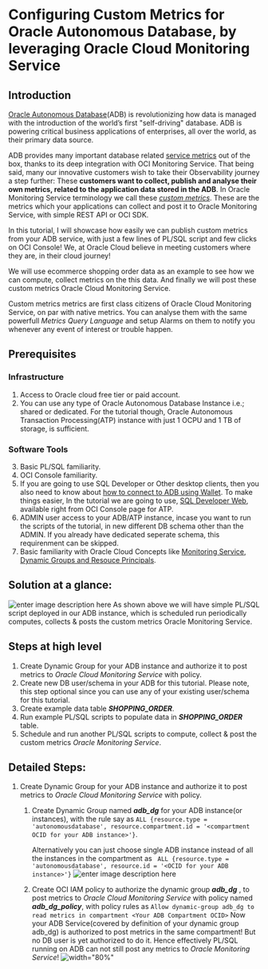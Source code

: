 

# Configuring Custom Metrics for Oracle Autonomous Database, by leveraging Oracle Cloud Monitoring Service
## Introduction
[Oracle Autonomous Database](https://www.oracle.com/autonomous-database/)(ADB) is revolutionizing how data is managed with the introduction of the world’s first "self-driving" database. ADB is powering critical business applications of enterprises, all over the world, as their primary data source. 

ADB provides many important database related [service metrics](https://docs.oracle.com/en-us/iaas/Content/Database/References/databasemetrics_topic-Overview_of_the_Database_Service_Autonomous_Database_Metrics.htm) out of the box, thanks to its deep integration with OCI Monitoring Service. 
That being said, many our innovative customers wish to take their Observability journey a step further:
These **customers want to collect, publish and analyse their own metrics, related to the application data stored in the ADB**. In Oracle Monitoring Service terminology we call these [*custom metrics*](https://docs.oracle.com/en-us/iaas/Content/Monitoring/Tasks/publishingcustommetrics.htm). These are the metrics which your applications can collect and post it to Oracle Monitoring Service, with simple REST API or OCI SDK. 

In this tutorial, I will showcase how easily we can publish custom metrics from your ADB service, with just a few lines of PL/SQL script and few clicks on OCI Console! We, at Oracle Cloud believe in meeting customers where they are, in their cloud journey!

We will use ecommerce shopping order data as an example to see how we can compute, collect metrics on the this data. And finally we will post these custom metrics Oracle Cloud Monitoring Service. 

Custom metrics metrics are first class citizens of Oracle Cloud Monitoring Service, on par with native metrics. You can analyse them with the same powerfull *Metrics Query Language* and setup Alarms on them to notify you whenever any event of interest or trouble happen.

## Prerequisites 
### Infrastructure
 1. Access to Oracle cloud free tier or paid account.
 2. You can use any type of Oracle Autonomous Database Instance i.e.; shared or dedicated. For the tutorial though, Oracle Autonomous Transaction Processing(ATP) instance with just 1 OCPU and 1 TB of storage, is sufficient. 
 
 ### Software Tools
 3. Basic PL/SQL familiarity.
 4. OCI Console familiarity.
 5. If you are going to use SQL Developer or Other desktop clients, then you also need to know about [how to connect to ADB using Wallet](https://docs.oracle.com/en/cloud/paas/autonomous-data-warehouse-cloud/cswgs/autonomous-connect-sql-developer.html#GUID-14217939-3E8F-4782-BFF2-021199A908FD).  To make things easier, In the tutorial we are going to use, [SQL Developer Web](https://docs.oracle.com/en/cloud/paas/autonomous-database/adbsa/sql-developer-web.html#GUID-C32A78E5-4C5F-476F-86AB-AEEEA9CF2704), available right from OCI Console page for ATP. 
 6. ADMIN user access to your ADB/ATP instance, incase you want to run the scripts of the tutorial, in new different DB schema other than the ADMIN. If you already have dedicated seperate schema, this requirenment can be skipped.
 7. Basic familiarity with Oracle Cloud Concepts like [Monitoring Service](https://docs.oracle.com/en-us/iaas/Content/Monitoring/Concepts/monitoringoverview.htm), [Dynamic Groups and Resouce Principals](https://docs.oracle.com/en-us/iaas/Content/Identity/Concepts/overview.htm). 
 
 ## Solution at a glance:
![enter image description here](https://github.com/mayur-oci/adb_custom_metrics/blob/main/images/adb_1.png?raw=true)
 As shown above we will have simple PL/SQL script deployed in our ADB instance,  which is scheduled run periodically computes, collects & posts the custom metrics Oracle Monitoring Service. 
 
## Steps at high level
 1. Create Dynamic Group for your ADB instance and authorize it to post metrics to *Oracle Cloud Monitoring Service* with policy.
 2. Create new DB user/schema in your ADB for this tutorial. Please note, this step optional since you can use any of your existing user/schema for this tutorial. 
 3. Create example data table ***SHOPPING_ORDER***.
 4. Run example PL/SQL scripts to populate data in ***SHOPPING_ORDER*** table. 
 5. Schedule and run another PL/SQL scripts to compute, collect & post the custom metrics *Oracle Monitoring Service*. 

 ## Detailed Steps:
 1. Create Dynamic Group for your ADB instance and authorize it to post metrics to *Oracle Cloud Monitoring Service* with policy.
      1. Create Dynamic Group named ***adb_dg*** for your ADB instance(or instances), with the rule say as `ALL {resource.type = 'autonomousdatabase', resource.compartment.id = '<compartment OCID for your ADB instance>'}`.
     
           Alternatively you can just choose single ADB instance instead of all the instances in the compartment as 
            ` ALL {resource.type = 'autonomousdatabase', resource.id = '<OCID for your ADB instance>'}`
![enter image description here](https://github.com/mayur-oci/adb_custom_metrics/blob/main/images/adb_2_dg.png?raw=true)
      2.  Create OCI IAM policy to authorize the dynamic group ***adb_dg*** , to post metrics to *Oracle Cloud Monitoring Service* with policy named ***adb_dg_policy***, with policy rules as
      `Allow dynamic-group adb_dg to read metrics in compartment <Your ADB Compartment OCID>`
      Now your ADB Service(covered by definition of your dynamic group adb_dg) is authorized to post metrics in the same compartment!
       But no DB user is yet authorized to do it. Hence effectively PL/SQL running on ADB can not still post any metrics to *Oracle Monitoring Service*! 
 ![width="80%"](https://github.com/mayur-oci/adb_custom_metrics/blob/main/images/adb_3_policy.png?raw=true)
      
      
      


 
     
 
 


